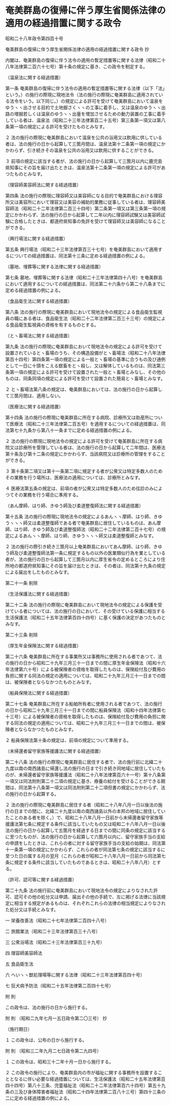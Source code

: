 # 奄美群島の復帰に伴う厚生省関係法律の適用の経過措置に関する政令

昭和二十八年政令第四百十号

奄美群島の復帰に伴う厚生省関係法律の適用の経過措置に関する政令 抄

内閣は、奄美群島の復帰に伴う法令の適用の暫定措置等に関する法律（昭和二十八年法律第二百六十七号）第十条の規定に基き、この政令を制定する。

（温泉法に関する経過措置）

第一条 奄美群島の復帰に伴う法令の適用の暫定措置等に関する法律（以下「法」という。）の施行の際現に現地法令（法の施行の際現に奄美群島に適用されている法令をいう。以下同じ。）の規定による許可を受けて奄美群島において温泉をゆうヽヽ出させる目的で土地掘さくヽヽの工事に着手し、又は温泉のゆうヽヽ出路の増掘若しくは温泉のゆうヽヽ出量を増加させるための動力装置の工事に着手している者は、温泉法（昭和二十三年法律第百二十五号）第三条第一項又は第八条第一項の規定による許可を受けたものとみなす。

２ 法の施行の際現に奄美群島において温泉を公共の浴用又は飲用に供している者は、法の施行の日から起算して三箇月間は、温泉法第十二条第一項の規定にかかわらず、引き続きその温泉を公共の浴用又は飲用に供することができる。

３ 前項の規定に該当する者が、法の施行の日から起算して三箇月以内に鹿児島県知事にその旨を届け出たときは、温泉法第十二条第一項の規定による許可があつたものとみなす。

（理容師美容師法に関する経過措置）

第四条 法の施行の際現に理容師又は美容師になる目的で奄美群島における理容所又は美容所において理容又は美容の補助的業務に従事している者は、理容師美容師法（昭和二十二年法律第二百三十四号）第二条第一項又は第三条第一項の規定にかかわらず、法の施行の日から起算して二年以内に理容師試験又は美容師試験に合格したときは、都道府県知事の免許を受けて理容師又は美容師になることができる。

（興行場法に関する経過措置）

第五条 興行場法（昭和二十三年法律第百三十七号）を奄美群島において適用するについての経過措置は、同法第十三条に定める経過措置の例による。

（墓地、埋葬等に関する法律に関する経過措置）

第七条 墓地、埋葬等に関する法律（昭和二十三年法律第四十八号）を奄美群島において適用するについての経過措置は、同法第二十六条から第二十八条までに定める経過措置の例による。

（食品衛生法に関する経過措置）

第八条 法の施行の際現に奄美群島において現地法令の規定による食品衛生監視員の職にある者は、食品衛生法（昭和二十二年法律第二百三十三号）の規定による食品衛生監視員の資格を有するものとする。

（とヽ畜場法に関する経過措置）

第九条 法の施行の際現に奄美群島において現地法令の規定による許可を受けて設置されているとヽ畜場のうち、その構造設備がとヽ畜場法（昭和二十八年法律第百十四号）第四条第一項の規定による一般とヽ畜場の基準に合うもの及び通例として一日に十頭をこえる獣畜をとヽ殺し、又は解体しているものは、同法第三条第一項の規定による許可を受けて設置された一般とヽ畜場とみなし、その他のものは、同条同項の規定による許可を受けて設置された簡易とヽ畜場とみなす。

２ とヽ畜場法第八条の規定は、奄美群島においては、法の施行の日から起算して三箇月間は、適用しない。

（医療法に関する経過措置）

第十四条 法の施行の際現に奄美群島に所在する病院、診療所又は助産所について医療法（昭和二十三年法律第二百五号）を適用するについての経過措置は、同法第七十九条から第八十一条までに定める経過措置の例による。

２ 法の施行の際現に現地法令の規定による許可を受けて奄美群島に所在する病院又は診療所を管理している者は、法の施行の日から起算して二年間は、医療法第十条及び第十二条の規定にかかわらず、当該病院又は診療所の管理をすることができる。

３ 第十条第二項又は第十一条第二項に規定する者が公衆又は特定多数人のためその業務を行う場所は、医療法の適用については、診療所とみなす。

４ 医療法第五条の規定は、前項の者が公衆又は特定多数人のため往診のみによつてその業務を行う場合に準用する。

（あん摩師、はり師、きゆう師及び柔道整復師法に関する経過措置）

第十五条 法の施行の際現に現地法令の規定によるあんヽヽ摩師、はり師、きゆうヽヽヽ師又は柔道整復師である者で奄美群島に居住しているものは、あん摩師、はり師、きゆう師及び柔道整復師法（昭和二十二年法律第二百十七号）の規定によるあんヽヽ摩師、はり師、きゆうヽヽヽ師又は柔道整復師とみなす。

２ 法の施行の際引き続き三箇月以上奄美群島においてあん摩師、はり師、きゆう師及び柔道整復師法第一条に規定するもの以外の医業類似行為を業としている者が、法の施行の日から起算して三箇月以内に厚生省令の定めるところにより住所地の都道府県知事にその旨を届け出たときは、その者は、同法第十九条の規定による届出をしたものとみなす。

第二十一条 削除

（生活保護法に関する経過措置）

第二十二条 法の施行の際現に奄美群島において現地法令の規定による保護を受けている者については、法の施行の日において、その受けている保護に相当する生活保護法（昭和二十五年法律第百四十四号）に基く保護の決定があつたものとみなす。

第二十三条 削除

（厚生年金保険法に関する経過措置）

第二十六条 奄美群島に所在する事業所又は事務所に使用される者であつて、法の施行の日から昭和二十九年三月三十一日までの間に厚生年金保険法（昭和十六年法律第六十号）による被保険者の資格を取得したものは、保険給付及び費用の負担に関する同法の規定の適用については、昭和二十九年三月三十一日までの間は、被保険者とならなかつたものとみなす。

（船員保険法に関する経過措置）

第二十七条 奄美群島に所在する船舶所有者に使用される者であつて、法の施行の日から昭和二十九年三月三十一日までの間に船員保険法（昭和十四年法律第七十三号）による被保険者の資格を取得したものは、保険給付及び費用の負担に関する同法の規定の適用については、昭和二十九年三月三十一日までの間は、被保険者とならなかつたものとみなす。

２ 船員保険法第十条の規定は、前項の規定について準用する。

（未帰還者留守家族等援護法に関する経過措置）

第二十八条 法の施行の際現に奄美群島に居住する者で、法の施行前に北緯二十九度以南の南西諸島に帰還し法の施行の日まで引き続き同地域に居住していたものが、未帰還者留守家族等援護法（昭和二十八年法律第百六十一号）第十八条第一項又は同法附則第二十二項の規定に基き、療養の給付を受けることができる期間は、同法第十八条第一項又は同法附則第二十二項但書の規定にかかわらず、法の施行の日から起算する。

２ 法の施行の際現に奄美群島に居住する者（昭和二十八年八月一日以後法の施行の日までの間に、北緯二十九度以南の南西諸島以外の本邦の地域に居住していたことのある者を除く。）で、昭和二十八年八月一日前から未帰還者留守家族等援護法第七条に規定する条件に該当していたもの又は昭和二十八年八月一日以後法の施行の日から起算して五箇月を経過する日までの間に同条の規定に該当するに至つたものが、法の施行の日から起算して六箇月以内に、留守家族手当の支給の申請をしたときは、これらの者に対する留守家族手当の支給の始期は、同法第十一条第一項の規定にかかわらず、これらの者が同法第七条の規定に該当するに至つた日の属する月の翌月（これらの者が昭和二十八年八月一日前から同法第七条に規定する条件に該当していたものであるときは、昭和二十八年八月）とする。

（許可、認可等に関する経過措置）

第二十九条 法の施行前に奄美群島において現地法令の規定によりなされた許可、認可その他の処分又は申請、届出その他の手続で、左に掲げる法律に当該規定に相当する規定があるものは、それぞれこれらの法律の相当規定によりなされた処分又は手続とみなす。

一 栄養改善法（昭和二十七年法律第二百四十八号）

二 旅館業法（昭和二十三年法律第百三十八号）

三 公衆浴場法（昭和二十三年法律第百三十九号）

四 理容師美容師法

五 食品衛生法

六 へいヽヽ獣処理場等に関する法律（昭和二十三年法律第百四十号）

七 狂犬病予防法（昭和二十五年法律第二百四十七号）

附 則

この政令は、法の施行の日から施行する。

附 則 （昭和二九年七月一五日政令第二〇三号） 抄

（施行期日）

１ この政令は、公布の日から施行する。

附 則 （昭和三二年九月二七日政令第二九四号）

１ この政令は、昭和三十二年十月一日から施行する。

２ この政令の施行により、奄美群島内の市が福祉に関する事務所を設置することとなるに伴い必要な経過措置については、生活保護法（昭和二十五年法律第百四十四号）第八十三条、児童福祉法（昭和二十二年法律第百六十四号）第五十九条の三及び身体障害者福祉法（昭和二十四年法律第二百八十三号）第四十三条の二に定める経過措置の例による。
